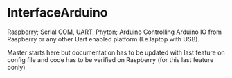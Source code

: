 # InterfaceArduino
Raspberry; Serial COM, UART, Phyton; Arduino
Controlling Arduino IO from Raspberry or any other Uart enabled platform (I.e.laptop with USB).

Master starts here but documentation has to be updated with last feature on config file and code has to be verified on Raspberry (for this last feature oonly)
